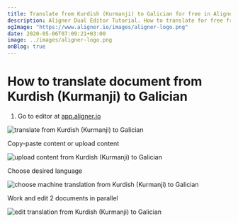 ```yaml
---
title: Translate from Kurdish (Kurmanji) to Galician for free in Aligner Editor
description: Aligner Dual Editor Tutorial. How to translate for free from Kurdish (Kurmanji) to Galician. Aligner is multilingual document management platform. 
ogImage: "https://www.aligner.io/images/aligner-logo.png"
date: 2020-05-06T07:09:21+03:00
image: ../images/aligner-logo.png
onBlog: true
---
```


# How to translate document from Kurdish (Kurmanji) to Galician

1. Go to editor at [app.aligner.io](https://app.aligner.io "Aligner App web page")

![translate from Kurdish (Kurmanji) to Galician](../aligner-blank-editor.png "translate from Kurdish (Kurmanji) to Galician")

Copy-paste content or upload content

![upload content from Kurdish (Kurmanji) to Galician](../aligner-uploaded-document.png "upload content from Kurdish (Kurmanji) to Galician")

Choose desired language

![choose machine translation from Kurdish (Kurmanji) to Galician](../aligner-language-dropdown.png "choose machine translation from Kurdish (Kurmanji) to Galician")

Work and edit 2 documents in parallel

![edit translation from Kurdish (Kurmanji) to Galician](../aligner-double-sitded-editor.png "edit translation from Kurdish (Kurmanji) to Galician")

